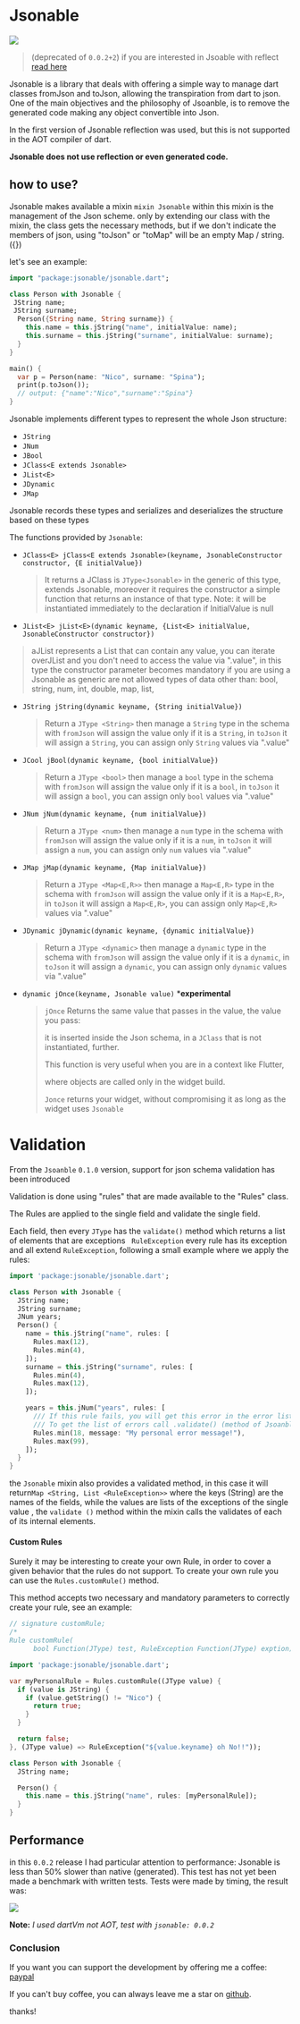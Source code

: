 # Jsonable 

![](./coverage_badge.svg)

>(deprecated of `0.0.2+2`)
>if you are interested in Jsoable with reflect [read here](./WithReflect.md)

Jsonable is a library that deals with offering a simple way to manage dart classes fromJson and toJson, allowing the transpiration from dart to json.
One of the main objectives and the philosophy of Jsoanble, is to remove the generated code making any object convertible into Json.

In the first version of Jsonable reflection was used, but this is not supported in the AOT compiler of dart.

**Jsonable does not use reflection or even generated code.**

## how to use?

Jsonable makes available a mixin `mixin Jsonable` within this mixin is the management of the Json scheme.
only by extending our class with the mixin, the class gets the necessary methods, but if we don't indicate the members of json, using "toJson" or "toMap" will be an empty Map / string. ({})

let's see an example:

```dart
import "package:jsonable/jsonable.dart";

class Person with Jsonable {
 JString name;
 JString surname;
  Person({String name, String surname}) {
    this.name = this.jString("name", initialValue: name);
    this.surname = this.jString("surname", initialValue: surname);
  }
}

main() {
  var p = Person(name: "Nico", surname: "Spina");
  print(p.toJson());
  // output: {"name":"Nico","surname":"Spina"}
}
```

Jsonable implements different types to represent the whole Json structure:

* `JString`
* `JNum`
* `JBool`
* `JClass<E extends Jsonable>`
* `JList<E>` 
* `JDynamic` 
* `JMap` 


Jsonable records these types and serializes and deserializes the structure based on these types

The functions provided by `Jsonable`:

* `JClass<E> jClass<E extends Jsonable>(keyname, JsonableConstructor constructor, {E initialValue}) `

  > It returns a JClass is `JType<Jsonable>` in the generic of this type, extends Jsonable, moreover it requires the constructor a simple function that returns an instance of that type.
  > Note: it will be instantiated immediately to the declaration if InitialValue is null

*  `JList<E> jList<E>(dynamic keyname, {List<E> initialValue, JsonableConstructor constructor})`

  > aJList represents a List that can contain any value, you can iterate overJList and you don't need to access the value via ".value", in this type the constructor parameter becomes mandatory if you are using a Jsonable as generic are not allowed types of data other than: bool, string, num, int, double, map, list,

* `JString jString(dynamic keyname, {String initialValue})` 

  > Return a `JType <String>` then manage a `String` type in the schema with `fromJson` will assign the value only if it is a `String`, in `toJson` it will assign a `String`, you can assign only `String` values via ".value"

* `JCool jBool(dynamic keyname, {bool initialValue})`

  > Return a `JType <bool>` then manage a `bool` type in the schema with `fromJson` will assign the value only if it is a `bool`, in `toJson` it will assign a `bool`, you can assign only `bool` values via ".value"

* `JNum jNum(dynamic keyname, {num initialValue})`

  > Return a `JType <num>` then manage a `num` type in the schema with `fromJson` will assign the value only if it is a `num`, in `toJson` it will assign a  `num`, you can assign only `num` values via ".value"

* `JMap jMap(dynamic keyname, {Map initialValue})`

  > Return a `JType <Map<E,R>>` then manage a `Map<E,R>` type in the schema with `fromJson` will assign the value  only if it is a `Map<E,R>`, in `toJson` it will assign a `Map<E,R>`, you can assign only `Map<E,R>` values via ".value"

* `JDynamic jDynamic(dynamic keyname, {dynamic initialValue})`

  > Return a `JType <dynamic>` then manage a `dynamic` type in the schema with `fromJson` will assign the value  only if it is a `dynamic`, in `toJson` it will assign a `dynamic`, you can assign only `dynamic` values via ".value"
  
* `dynamic jOnce(keyname, Jsonable value)` ***experimental**

  > `jOnce` Returns the same value that passes in the value, the value you pass:
  >
  > it is inserted inside the Json schema, in a `JClass` that is not instantiated, further.
  >
  > This function is very useful when you are in a context like Flutter,
  >
  > where objects are called only in the widget build.
  >
  > `Jonce` returns your widget, without compromising it as long as the widget uses `Jsonable`



# Validation 

From the `Jsoanble` `0.1.0` version, support for json schema validation has been introduced

Validation is done using "rules" that are made available to the "Rules" class.

The Rules are applied to the single field and validate the single field.

Each field, then every `JType` has the `validate()` method which returns a list of elements that are exceptions ` RuleException` every rule has its exception and all extend `RuleException`, following a small example where we apply the rules:

```dart
import 'package:jsonable/jsonable.dart';

class Person with Jsonable {
  JString name;
  JString surname;
  JNum years;
  Person() {
    name = this.jString("name", rules: [
      Rules.max(12),
      Rules.min(4),
    ]);
    surname = this.jString("surname", rules: [
      Rules.min(4),
      Rules.max(12),
    ]);

    years = this.jNum("years", rules: [
      /// If this rule fails, you will get this error in the error list: GteRuleExcpetion
      /// To get the list of errors call .validate() (method of Jsoanble object)
      Rules.min(18, message: "My personal error message!"),
      Rules.max(99),
    ]);
  }
}
```

the `Jsonable` mixin also provides a validated method, in this case it will return` Map <String, List <RuleException>> ` where the keys (String) are the names of the fields, while the values are lists of the exceptions of the single value , the `validate ()` method within the mixin calls the validates of each of its internal elements.

#### Custom Rules

Surely it may be interesting to create your own Rule, in order to cover a given behavior that the rules do not support.
To create your own rule you can use the `Rules.customRule()` method.

This method accepts two necessary and mandatory parameters to correctly create your rule, see an example:

```dart
// signature customRule;  
/*
Rule customRule(
      bool Function(JType) test, RuleException Function(JType) exption) */

import 'package:jsonable/jsonable.dart';

var myPersonalRule = Rules.customRule((JType value) {
  if (value is JString) {
    if (value.getString() != "Nico") {
      return true;
    }
  }

  return false;
}, (JType value) => RuleException("${value.keyname} oh No!!"));

class Person with Jsonable {
  JString name;

  Person() {
    this.name = this.jString("name", rules: [myPersonalRule]);
  }
}

```





## Performance

in this  `0.0.2` release I had particular attention to performance: Jsonable is less than 50% slower than native (generated).
This test has not yet been made a benchmark with written tests.
Tests were made by timing, the result was:

![](./assets/bench.png)

**Note:** *I used dartVm not AOT, test with `jsonable: 0.0.2`*



### Conclusion

If you want you can support the development by offering me a coffee: [paypal](https://www.paypal.com/donate/?token=vm8zFQO-fdND2nUoQj1Qlasgv_-HBXfWnCPrQByr004Dhj5jc2AeBesdxe9AVcIiPYlezG&country.x=IT&locale.x=IT)

If you can't buy coffee, you can always leave me a star on [github](https://github.com/SpinaNico/jsonable).

thanks!
